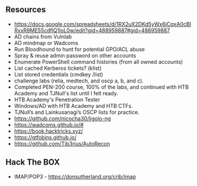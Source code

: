 ## Resources
- https://docs.google.com/spreadsheets/d/1RX2uX2DKd5yWx6iCqxA0cBIRxxR9ME55cdflQ1loL0w/edit?gid=488959887#gid=488959887
- AD chains from Vulnlab
- AD mindmap or Wadcoms
- Run Bloodhound to hunt for potential GPO/ACL abuse
- Spray & reuse admin password on other accounts
- Enumerate PowerShell command histories (from all owned accounts)
- List cached Kerberos tickets? (klist)
- List stored credentials (cmdkey /list)
- challenge labs (relia, medtech, and oscp a, b, and c).
- Completed PEN-200 course, 100% of the labs, and continued with HTB Academy and TJNull's list until I felt ready.
- HTB Academy's Penetration Tester 
- Windows/AD with HTB Academy and HTB CTFs.
- TJNull’s and Lainkusanagi’s OSCP lists for practice.
- https://github.com/nicocha30/ligolo-ng
- https://wadcoms.github.io/#
- https://book.hacktricks.xyz/
- https://gtfobins.github.io/
- https://github.com/Tib3rius/AutoRecon

## Hack The BOX
- IMAP/POP3 - https://donsutherland.org/crib/imap







